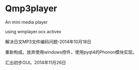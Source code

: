 ﻿Qmp3player
==========

An mini media player

using wmplayer.ocx activex

解决日文MP3文件编码问题-2014年10月18日


重新构成。放弃使用windows控件，使用pyqt4的Phonon模块实现。

汇出初步GUI。2014年11月26日